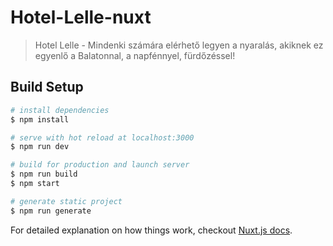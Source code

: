 # Hotel-Lelle-nuxt

> Hotel Lelle - Mindenki számára elérhető legyen a nyaralás, akiknek ez egyenlő a Balatonnal, a napfénnyel, fürdőzéssel!

## Build Setup

``` bash
# install dependencies
$ npm install

# serve with hot reload at localhost:3000
$ npm run dev

# build for production and launch server
$ npm run build
$ npm start

# generate static project
$ npm run generate
```

For detailed explanation on how things work, checkout [Nuxt.js docs](https://nuxtjs.org).
